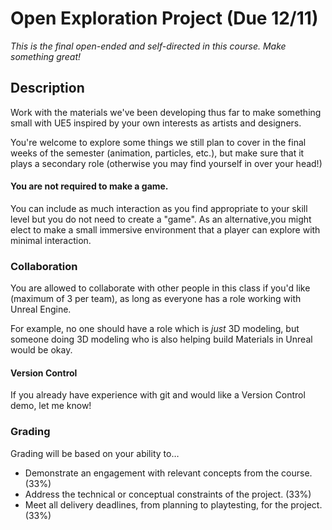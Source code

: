 # Open Exploration Project (Due 12/11)
_This is the final open-ended and self-directed in this course. Make something great!_

## Description
Work with the materials we've been developing thus far to make something small with UE5 inspired by your own interests as artists and designers. 

You're welcome to explore some things we still plan to cover in the final weeks of the semester (animation, particles, etc.), but make sure that it plays a secondary role (otherwise you may find yourself in over your head!)

#### You are not required to make a game.
You can include as much interaction as you find appropriate to your skill level but you do not need to create a "game". As an alternative,you might elect to make a small immersive environment that a player can explore with minimal interaction.

### Collaboration
You are allowed to collaborate with other people in this class if you'd like (maximum of 3 per team), as long as everyone has a role working with Unreal Engine.

For example, no one should have a role which is _just_ 3D modeling, but someone doing 3D modeling who is also helping build Materials in Unreal would be okay. 

#### Version Control
If you already have experience with git and would like a Version Control demo, let me know!

### Grading
Grading will be based on your ability to…
- Demonstrate an engagement with relevant concepts from the course. (33%)
- Address the technical or conceptual constraints of the project. (33%)
- Meet all delivery deadlines, from planning to playtesting, for the project. (33%)


